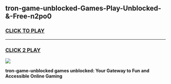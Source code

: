 
## tron-game-unblocked-Games-Play-Unblocked-&-Free-n2po0
<h3>
<a href="https://premium76.site?title=tron-game-unblocked&ref=24A">CLICK TO PLAY</a></h3>
<hr>

<h3>
<a href="https://premium76.site?title=tron-game-unblocked&ref=24A">CLICK 2 PLAY</a>
  
</h3>

<a href="https://premium76.site?title=tron-game-unblocked&ref=24A"><img src="https://clearcache.store/games.png"></a>


**tron-game-unblocked games unblocked: Your Gateway to Fun and Accessible Online Gaming**
